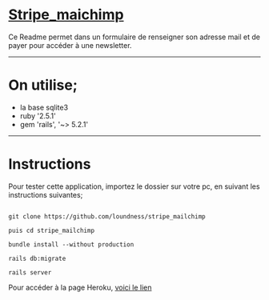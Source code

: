 # [Stripe_maichimp](https://stripemaichimp.herokuapp.com/)

Ce Readme permet dans un formulaire de renseigner son adresse mail et de payer pour accéder à une newsletter.


------------------------------
# On utilise;

* la base sqlite3
* ruby '2.5.1'
* gem 'rails', '~> 5.2.1'


------------------------------
# Instructions #

Pour tester cette application, importez le dossier sur votre pc, en suivant les instructions suivantes;

```Importez dans votre dossier,

git clone https://github.com/loundness/stripe_mailchimp

puis cd stripe_mailchimp

bundle install --without production

rails db:migrate

rails server
```

Pour accéder à la page Heroku, [voici le lien](https://stripemaichimp.herokuapp.com/)